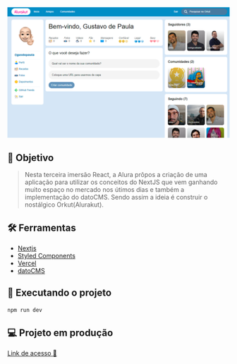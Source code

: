 <div align="center">
	<img src="alurakut.png" />
</div>

## :dart: Objetivo

> Nesta terceira imersão React, a Alura prôpos a criação de uma aplicação para utilizar os conceitos do NextJS que vem ganhando muito espaço no mercado nos útimos dias e também a implementação do datoCMS. Sendo assim a ideia é construir o nostálgico Orkut(Alurakut).

## :hammer_and_wrench: Ferramentas

- [Nextjs](https://nextjs.org/)
- [Styled Components](https://styled-components.com)
- [Vercel](https://vercel.com)
- [datoCMS](https://www.datocms.com/)

## :rocket: Executando o projeto

```bash
npm run dev
```

## :computer: Projeto em produção

[Link de acesso :dizzy:](https://alurakut-gusdepaula.vercel.app/)
